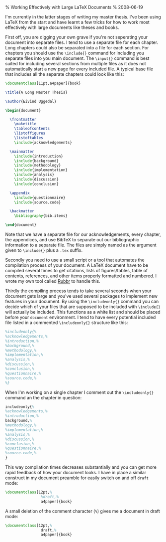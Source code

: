 % Working Effectively with Large LaTeX Documents
% 2008-06-19

I'm currently in the latter stages of writing my master thesis. I've been
using LaTeX from the start and have learnt a few tricks for how to work most
effectively with large documents like theses and books.

First off, you are digging your own grave if you're not seperating your
document into separate files. I tend to use a separate file for each chapter.
Long chapters could also be separated into a file for each section. For
chapters you should use the `\include{}` command for including you separate
files into you main document. The `\input{}` command is best suited for
including several sections from multiple files as it does not automatically
start a new page for every included file. A typical base file that includes
all the separate chapters could look like this:

```latex
\documentclass[11pt,a4paper]{book}

\title{A Long Master Thesis}

\author{Eivind Uggedal}

\begin{document}

  \frontmatter
    \maketitle
    \tableofcontents
    \listoffigures
    \listoftables
    \include{acknowledgements}

  \mainmatter
    \include{introduction}
    \include{background}
    \include{methodology}
    \include{implementation}
    \include{analysis}
    \include{discussion}
    \include{conclusion}

  \appendix
    \include{questionnaire}
    \include{source.code}

  \backmatter
    \bibliography{bib.items}

\end{document}
```

Note that we have a separate file for our acknowledgements, every chapter,
the appendices, and use BibTeX to separate out our bibliographic information
to a separate file. The files are simply named as the argument given to
`\include{}` plus a `.tex` suffix.

Secondly you need to use a small script or a tool that automates the
compilation process of your document. A LaTeX document have to be compiled
several times to get citations, lists of figures/tables, table of contents,
references, and other items properly formatted and numbered. I wrote my own
tool called [Rubbr][rub] to handle this.

Thirdly the compiling process tends to take several seconds
when your document gets large and you've used several packages to implement
new features in your document. By using the `\includeonly{}` command you can
decide which of your files that are supposed to be included with `\include{}`
will actually be included. This functions as a white list
and should be placed before your `document` environment. I tend to have
every potential included file listed in a commented `\includeonly{}` structure
like this:

```latex
%includeonly{%
%acknowledgements,%
%introduction,%
%background,%
%methodology,%
%implementation,%
%analysis,%
%discussion,%
%conclusion,%
%questionnaire,%
%source.code,%
%}
```

When I'm working on a single chapter I comment out the `\includeonly{}`
command an the chapter in question:

```latex
includeonly{%
%acknowledgements,%
%introduction,%
background,%
%methodology,%
%implementation,%
%analysis,%
%discussion,%
%conclusion,%
%questionnaire,%
%source.code,%
}
```

This way compilation times decreases substantially and you can get more rapid
feedback of how your document looks. I have in place a similar construct in
my document preamble for easily switch on and off `draft` mode:

```latex
\documentclass[12pt,%
                %draft,%
                a4paper]{book}
```

A small deletion of the comment character (`%`) gives me a document in draft
mode:

```latex
\documentclass[12pt,%
                draft,%
                a4paper]{book}
```

[rub]: http://rubbr.rubyforge.org/
